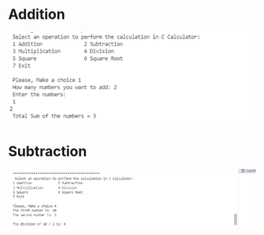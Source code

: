 # Addition
![image](https://github.com/shaileshms18/M1_App_Calculator/blob/main/6_Images%20and%20Videos/Addition.png)

# Subtraction
![image](https://github.com/shaileshms18/M1_App_Calculator/blob/main/6_Images%20and%20Videos/Division.png)
